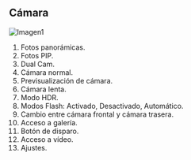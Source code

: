 ## Cámara

![Imagen1](http://static.energysistem.com/images/manuals/42436/58d2ad43ae485.jpg)


1. Fotos panorámicas.
2. Fotos PIP.
3. Dual Cam.
4. Cámara normal.
5. Previsualización de cámara.
6. Cámara lenta.
7. Modo HDR.
8. Modos Flash: Activado, Desactivado, Automático.
9. Cambio entre cámara frontal y cámara trasera.
10. Acceso a galería.
11. Botón de disparo.
12. Acceso a vídeo.
13. Ajustes.









